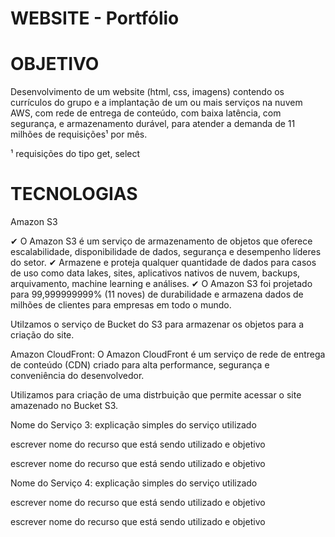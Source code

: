 # WEBSITE - Portfólio

# OBJETIVO

Desenvolvimento de um website (html, css, imagens) contendo os currículos do grupo e a implantação de um ou mais serviços na nuvem AWS, com rede de entrega de conteúdo, com baixa latência, com segurança, e armazenamento durável, para atender a demanda de 11 milhões de requisições¹ por mês.

¹ requisições do tipo get, select

# TECNOLOGIAS

Amazon S3

✔ O Amazon S3 é um serviço de armazenamento de objetos que oferece escalabilidade, disponibilidade de dados, segurança e desempenho líderes do setor.
✔ Armazene e proteja qualquer quantidade de dados para casos de uso como data lakes, sites, aplicativos nativos de nuvem, backups, arquivamento, machine learning e análises.
✔ O Amazon S3 foi projetado para 99,999999999% (11 noves) de durabilidade e armazena dados de milhões de clientes para empresas em todo o mundo.

Utilzamos o serviço de Bucket do S3 para armazenar os objetos para a criação do site.

Amazon CloudFront: O Amazon CloudFront é um serviço de rede de entrega de conteúdo (CDN) criado para alta performance, segurança e conveniência do desenvolvedor.

Utilizamos para criação de uma distrbuição que permite acessar o site amazenado no Bucket S3.

Nome do Serviço 3: explicação simples do serviço utilizado

escrever nome do recurso que está sendo utilizado e objetivo

escrever nome do recurso que está sendo utilizado e objetivo

Nome do Serviço 4: explicação simples do serviço utilizado

escrever nome do recurso que está sendo utilizado e objetivo

escrever nome do recurso que está sendo utilizado e objetivo
